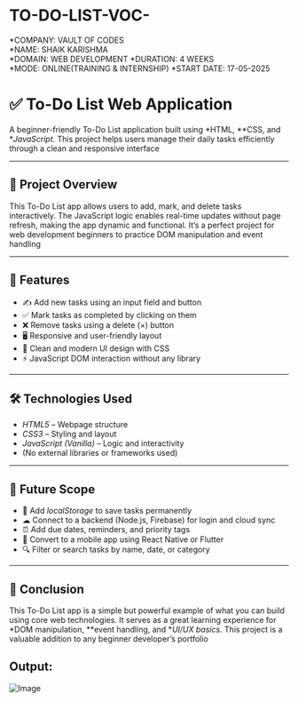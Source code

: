 # TO-DO-LIST-VOC-

*COMPANY: VAULT OF CODES  
*NAME: SHAIK KARISHMA  
*DOMAIN: WEB DEVELOPMENT 
*DURATION: 4 WEEKS 
*MODE: ONLINE(TRAINING & INTERNSHIP)
*START DATE: 17-05-2025


# ✅ To-Do List Web Application

A beginner-friendly To-Do List application built using *HTML, **CSS, and **JavaScript*. This project helps users manage their daily tasks efficiently through a clean and responsive interface

---

## 📌 Project Overview

This To-Do List app allows users to add, mark, and delete tasks interactively. The JavaScript logic enables real-time updates without page refresh, making the app dynamic and functional. It’s a perfect project for web development beginners to practice DOM manipulation and event handling

---

## 🎯 Features

- ✍ Add new tasks using an input field and button  
- ✅ Mark tasks as completed by clicking on them  
- ❌ Remove tasks using a delete (×) button  
- 🖥 Responsive and user-friendly layout  
- 🎨 Clean and modern UI design with CSS  
- ⚡ JavaScript DOM interaction without any library  

---

## 🛠 Technologies Used

- *HTML5* – Webpage structure  
- *CSS3* – Styling and layout  
- *JavaScript (Vanilla)* – Logic and interactivity  
- (No external libraries or frameworks used)

---
## 🌱 Future Scope

- 💾 Add *localStorage* to save tasks permanently  
- ☁ Connect to a backend (Node.js, Firebase) for login and cloud sync  
- ⏰ Add due dates, reminders, and priority tags  
- 📱 Convert to a mobile app using React Native or Flutter  
- 🔍 Filter or search tasks by name, date, or category

---

## 📝 Conclusion

This To-Do List app is a simple but powerful example of what you can build using core web technologies. It serves as a great learning experience for *DOM manipulation, **event handling, and **UI/UX basics*. This project is a valuable addition to any beginner developer’s portfolio


## Output:
![Image](https://github.com/user-attachments/assets/635b8bed-91b8-412f-973b-44c4d5b69813)


